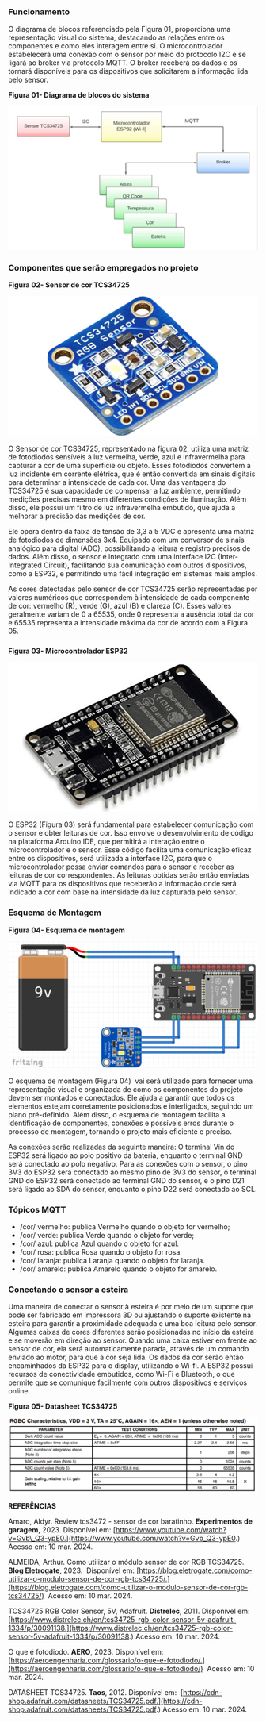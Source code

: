 ### **Funcionamento**

O diagrama de blocos referenciado pela Figura 01, proporciona uma representação visual do sistema, destacando as relações entre os componentes e como eles interagem entre si. O microcontrolador estabelecerá uma conexão com o sensor por meio do protocolo I2C e se ligará ao broker via protocolo MQTT. O broker receberá os dados e os tornará disponíveis para os dispositivos que solicitarem a informação lida pelo sensor.

**Figura 01- Diagrama de blocos do sistema**

![ESP32-CAM](./fig/fig2.jpg)


###   

### Componentes que serão empregados no projeto

**Figura 02- Sensor de cor TCS34725**

![ESP32-CAM](./fig/fig3.png)


O Sensor de cor TCS34725, representado na figura 02, utiliza uma matriz de fotodiodos sensíveis à luz vermelha, verde, azul e infravermelha para capturar a cor de uma superfície ou objeto. Esses fotodiodos convertem a luz incidente em corrente elétrica, que é então convertida em sinais digitais para determinar a intensidade de cada cor. Uma das vantagens do TCS34725 é sua capacidade de compensar a luz ambiente, permitindo medições precisas mesmo em diferentes condições de iluminação. Além disso, ele possui um filtro de luz infravermelha embutido, que ajuda a melhorar a precisão das medições de cor.

Ele opera dentro da faixa de tensão de 3,3 a 5 VDC e apresenta uma matriz de fotodiodos de dimensões 3x4. Equipado com um conversor de sinais analógico para digital (ADC), possibilitando a leitura e registro precisos de dados. Além disso, o sensor é integrado com uma interface I2C (Inter-Integrated Circuit), facilitando sua comunicação com outros dispositivos, como a ESP32, e permitindo uma fácil integração em sistemas mais amplos.

As cores detectadas pelo sensor de cor TCS34725 serão representadas por valores numéricos que correspondem à intensidade de cada componente de cor: vermelho (R), verde (G), azul (B) e clareza (C). Esses valores geralmente variam de 0 a 65535, onde 0 representa a ausência total da cor e 65535 representa a intensidade máxima da cor de acordo com a Figura 05.

###   

**Figura 03- Microcontrolador ESP32**

![ESP32-CAM](./fig/fig4.png)

O ESP32 (Figura 03) será fundamental para estabelecer comunicação com o sensor e obter leituras de cor. Isso envolve o desenvolvimento de código na plataforma Arduino IDE, que permitirá a interação entre o microcontrolador e o sensor. Esse código facilita uma comunicação eficaz entre os dispositivos, será utilizada a interface I2C, para que o microcontrolador possa enviar comandos para o sensor e receber as leituras de cor correspondentes. As leituras obtidas serão então enviadas via MQTT para os dispositivos que receberão a informação onde será indicado a cor com base na intensidade da luz capturada pelo sensor.

### Esquema de Montagem

**Figura 04- Esquema de montagem**

![ESP32-CAM](./fig/fig5.png)

O esquema de montagem (Figura 04)  vai será utilizado para fornecer uma representação visual e organizada de como os componentes do projeto devem ser montados e conectados. Ele ajuda a garantir que todos os elementos estejam corretamente posicionados e interligados, seguindo um plano pré-definido. Além disso, o esquema de montagem facilita a identificação de componentes, conexões e possíveis erros durante o processo de montagem, tornando o projeto mais eficiente e preciso.

As conexões serão realizadas da seguinte maneira: O terminal Vin do ESP32 será ligado ao polo positivo da bateria, enquanto o terminal GND será conectado ao polo negativo. Para as conexões com o sensor, o pino 3V3 do ESP32 será conectado ao mesmo pino de 3V3 do sensor, o terminal GND do ESP32 será conectado ao terminal GND do sensor, e o pino D21 será ligado ao SDA do sensor, enquanto o pino D22 será conectado ao SCL.

### Tópicos MQTT

*   /cor/ vermelho: publica Vermelho quando o objeto for vermelho;
*   /cor/ verde: publica Verde quando o objeto for verde;
*   /cor/ azul: publica Azul quando o objeto for azul.
*   /cor/ rosa: publica Rosa quando o objeto for rosa.
*   /cor/ laranja: publica Laranja quando o objeto for laranja.
*   /cor/ amarelo: publica Amarelo quando o objeto for amarelo.

### **Conectando o sensor a esteira**

Uma maneira de conectar o sensor à esteira é por meio de um suporte que pode ser fabricado em impressora 3D ou ajustando o suporte existente na esteira para garantir a proximidade adequada e uma boa leitura pelo sensor. Algumas caixas de cores diferentes serão posicionadas no início da esteira e se moverão em direção ao sensor. Quando uma caixa estiver em frente ao sensor de cor, ela será automaticamente parada, através de um comando enviado ao motor, para que a cor seja lida. Os dados da cor serão então encaminhados da ESP32 para o display, utilizando o Wi-fi. A ESP32 possui recursos de conectividade embutidos, como Wi-Fi e Bluetooth, o que permite que se comunique facilmente com outros dispositivos e serviços online.

**Figura 05- Datasheet TCS34725**

![ESP32-CAM](./fig/fig6.png)

**REFERÊNCIAS**

Amaro, Aldyr. Review tcs3472 - sensor de cor baratinho. **Experimentos de garagem**, 2023. Disponível em: [https://www.youtube.com/watch?v=Gvb\_Q3-ypE0.](https://www.youtube.com/watch?v=Gvb_Q3-ypE0.) Acesso em: 10 mar. 2024.

ALMEIDA, Arthur. Como utilizar o módulo sensor de cor RGB TCS34725. **Blog Eletrogate**, 2023.  Disponível em: [https://blog.eletrogate.com/como-utilizar-o-modulo-sensor-de-cor-rgb-tcs34725/.](https://blog.eletrogate.com/como-utilizar-o-modulo-sensor-de-cor-rgb-tcs34725/)  Acesso em: 10 mar. 2024.

TCS34725 RGB Color Sensor, 5V, Adafruit. **Distrelec**, 2011. Disponível em: [https://www.distrelec.ch/en/tcs34725-rgb-color-sensor-5v-adafruit-1334/p/30091138.](https://www.distrelec.ch/en/tcs34725-rgb-color-sensor-5v-adafruit-1334/p/30091138.) Acesso em: 10 mar. 2024.

O que é fotodiodo. **AERO**, 2023. Disponível em: [https://aeroengenharia.com/glossario/o-que-e-fotodiodo/.](https://aeroengenharia.com/glossario/o-que-e-fotodiodo/)  Acesso em: 10 mar. 2024.

DATASHEET TCS34725. **Taos**, 2012. Disponível em:  [https://cdn-shop.adafruit.com/datasheets/TCS34725.pdf.](https://cdn-shop.adafruit.com/datasheets/TCS34725.pdf.) Acesso em: 10 mar. 2024.